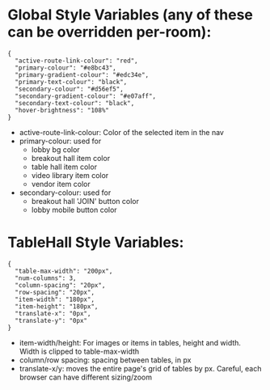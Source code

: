 # Global Style Variables (any of these can be overridden per-room):

```
{
  "active-route-link-colour": "red",
  "primary-colour": "#e8bc43",
  "primary-gradient-colour": "#edc34e",
  "primary-text-colour": "black",
  "secondary-colour": "#d56ef5",
  "secondary-gradient-colour": "#e07aff",
  "secondary-text-colour": "black",
  "hover-brightness": "108%"
}
```

- active-route-link-colour: Color of the selected item in the nav
- primary-colour: used for
  - lobby bg color
  - breakout hall item color
  - table hall item color
  - video library item color
  - vendor item color
- secondary-colour: used for
  - breakout hall 'JOIN' button color
  - lobby mobile button color



# TableHall Style Variables:

```
{
  "table-max-width": "200px",
  "num-columns": 3,
  "column-spacing": "20px",
  "row-spacing": "20px",
  "item-width": "180px",
  "item-height": "180px",
  "translate-x": "0px",
  "translate-y": "0px"
}
```

- item-width/height: For images or items in tables, height and width. Width is clipped to table-max-width
- column/row spacing: spacing between tables, in px
- translate-x/y: moves the entire page's grid of tables by px. Careful, each browser can have different sizing/zoom
